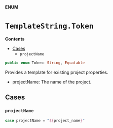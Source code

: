 **ENUM**

# `TemplateString.Token`

**Contents**

- [Cases](#cases)
  - `projectName`

```swift
public enum Token: String, Equatable
```

Provides a template for existing project properties.

- projectName: The name of the project.

## Cases
### `projectName`

```swift
case projectName = "${project_name}"
```

